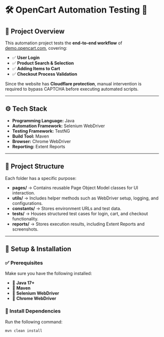 # 🛠️ OpenCart Automation Testing 🚀

## 📌 Project Overview
This automation project tests the **end-to-end workflow** of [demo.opencart.com](https://demo.opencart.com), covering:
- ✅ **User Login**
- ✅ **Product Search & Selection**
- ✅ **Adding Items to Cart**
- ✅ **Checkout Process Validation**

Since the website has **Cloudflare protection**, manual intervention is required to bypass CAPTCHA before executing automated scripts.

---

## ⚙️ Tech Stack
- **Programming Language:** Java  
- **Automation Framework:** Selenium WebDriver  
- **Testing Framework:** TestNG  
- **Build Tool:** Maven  
- **Browser:** Chrome WebDriver  
- **Reporting:** Extent Reports  

---

## 📂 Project Structure

Each folder has a specific purpose:
- **pages/** → Contains reusable Page Object Model classes for UI interaction.
- **utils/** → Includes helper methods such as WebDriver setup, logging, and configurations.
- **constants/** → Stores environment URLs and test data.
- **tests/** → Houses structured test cases for login, cart, and checkout functionality.
- **reports/** → Stores execution results, including Extent Reports and screenshots.

---

## 🔧 Setup & Installation

### ✅ Prerequisites
Make sure you have the following installed:
- 🔹 **Java 17+**
- 🔹 **Maven**
- 🔹 **Selenium WebDriver**
- 🔹 **Chrome WebDriver**

### 🔗 Install Dependencies
Run the following command:
```sh
mvn clean install
